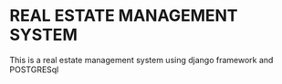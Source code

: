 # REAL ESTATE MANAGEMENT SYSTEM
This is a real estate management system using django framework and POSTGRESql
